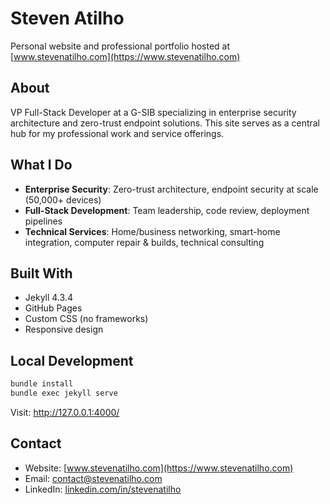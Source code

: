 # Steven Atilho

Personal website and professional portfolio hosted at [www.stevenatilho.com](https://www.stevenatilho.com)

## About

VP Full-Stack Developer at a G-SIB specializing in enterprise security architecture and zero-trust endpoint solutions. This site serves as a central hub for my professional work and service offerings.

## What I Do

- **Enterprise Security**: Zero-trust architecture, endpoint security at scale (50,000+ devices)
- **Full-Stack Development**: Team leadership, code review, deployment pipelines
- **Technical Services**: Home/business networking, smart-home integration, computer repair & builds, technical consulting

## Built With

- Jekyll 4.3.4
- GitHub Pages
- Custom CSS (no frameworks)
- Responsive design

## Local Development

```bash
bundle install
bundle exec jekyll serve
```

Visit: http://127.0.0.1:4000/

## Contact

- Website: [www.stevenatilho.com](https://www.stevenatilho.com)
- Email: contact@stevenatilho.com
- LinkedIn: [linkedin.com/in/stevenatilho](https://linkedin.com/in/stevenatilho)